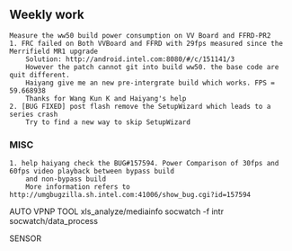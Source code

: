 ## Weekly work
    Measure the ww50 build power consumption on VV Board and FFRD-PR2
    1. FRC failed on Both VVBoard and FFRD with 29fps measured since the Merrifield MR1 upgrade
        Solution: http://android.intel.com:8080/#/c/151141/3
        However the patch cannot git into build ww50. the base code are quit different.
        Haiyang give me an new pre-intergrate build which works. FPS = 59.668938
        Thanks for Wang Kun K and Haiyang's help
    2. [BUG FIXED] post flash remove the SetupWizard which leads to a series crash
        Try to find a new way to skip SetupWizard

### MISC
    1. help haiyang check the BUG#157594. Power Comparison of 30fps and 60fps video playback between bypass build
        and non-bypass build
        More information refers to http://umgbugzilla.sh.intel.com:41006/show_bug.cgi?id=157594

AUTO VPNP TOOL
xls_analyze/mediainfo
socwatch -f intr
socwatch/data_process

SENSOR

